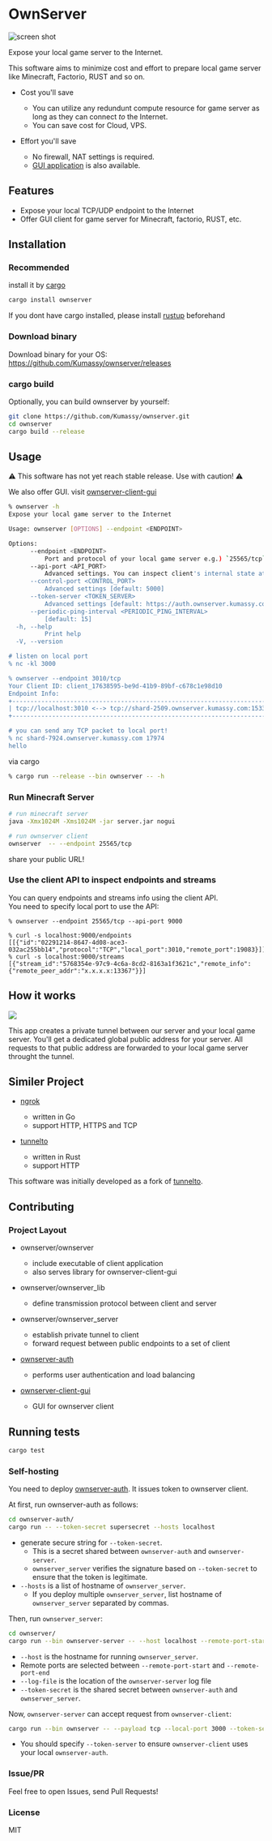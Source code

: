 # OwnServer

![screen shot](docs/img/screenshot.png)

Expose your local game server to the Internet.

This software aims to minimize cost and effort to prepare local game server like Minecraft, Factorio, RUST and so on.

- Cost you'll save
   - You can utilize any redundunt compute resource for game server as long as they can connect *to* the Internet.
   - You can save cost for Cloud, VPS.

- Effort you'll save
   - No firewall, NAT settings is required.
   - [GUI application](https://github.com/Kumassy/ownserver-client-gui) is also available.

## Features

- Expose your local TCP/UDP endpoint to the Internet
- Offer GUI client for game server for Minecraft, factorio, RUST, etc.

## Installation

### Recommended

install it by [cargo](https://doc.rust-lang.org/cargo/getting-started/installation.html)

```sh
cargo install ownserver
```

If you dont have cargo installed, please install [rustup](https://rustup.rs/) beforehand

### Download binary

Download binary for your OS:  
https://github.com/Kumassy/ownserver/releases

### cargo build

Optionally, you can build ownserver by yourself:

```sh
git clone https://github.com/Kumassy/ownserver.git
cd ownserver
cargo build --release
```

## Usage

:warning: This software has not yet reach stable release. Use with caution! :warning:

We also offer GUI. visit [ownserver-client-gui](https://github.com/Kumassy/ownserver-client-gui)

```sh
% ownserver -h
Expose your local game server to the Internet

Usage: ownserver [OPTIONS] --endpoint <ENDPOINT>

Options:
      --endpoint <ENDPOINT>
          Port and protocol of your local game server e.g.) `25565/tcp` for Minecraft
      --api-port <API_PORT>
          Advanced settings. You can inspect client's internal state at localhost:<api_port>.
      --control-port <CONTROL_PORT>
          Advanced settings [default: 5000]
      --token-server <TOKEN_SERVER>
          Advanced settings [default: https://auth.ownserver.kumassy.com/v2/request_token]
      --periodic-ping-interval <PERIODIC_PING_INTERVAL>
          [default: 15]
  -h, --help
          Print help
  -V, --version

# listen on local port
% nc -kl 3000

% ownserver --endpoint 3010/tcp
Your Client ID: client_17638595-be9d-41b9-89bf-c678c1e98d10
Endpoint Info:
+------------------------------------------------------------------------+
| tcp://localhost:3010 <--> tcp://shard-2509.ownserver.kumassy.com:15335 |
+------------------------------------------------------------------------+

# you can send any TCP packet to local port!
% nc shard-7924.ownserver.kumassy.com 17974
hello
```

via cargo

```sh
% cargo run --release --bin ownserver -- -h
```

### Run Minecraft Server

```sh
# run minecraft server
java -Xmx1024M -Xms1024M -jar server.jar nogui

# run ownserver client
ownserver  -- --endpoint 25565/tcp
```

share your public URL!

### Use the client API to inspect endpoints and streams
You can query endpoints and streams info using the client API.  
You need to specify local port to use the API: 

```
% ownserver --endpoint 25565/tcp --api-port 9000

% curl -s localhost:9000/endpoints
[[{"id":"02291214-8647-4d08-ace3-032ac255bb14","protocol":"TCP","local_port":3010,"remote_port":19083}]]
% curl -s localhost:9000/streams
[{"stream_id":"5768354e-97c9-4c6a-8cd2-8163a1f3621c","remote_info":{"remote_peer_addr":"x.x.x.x:13367"}}]
```

## How it works

![](/docs/img/overview.svg)

This app creates a private tunnel between our server and your local game server. You'll get a dedicated global public address for your server.
All requests to that public address are forwarded to your local game server throught the tunnel.

## Similer Project

- [ngrok](https://github.com/inconshreveable/ngrok)
   - written in Go
   - support HTTP, HTTPS and TCP

- [tunnelto](https://github.com/agrinman/tunnelto)
   - written in Rust
   - support HTTP

This software was initially developed as a fork of [tunnelto](https://github.com/agrinman/tunnelto).

## Contributing

### Project Layout

- ownserver/ownserver
   - include executable of client application
   - also serves library for ownserver-client-gui

- ownserver/ownserver_lib
   - define transmission protocol between client and server

- ownserver/ownserver_server
   - establish private tunnel to client
   - forward request between public endpoints to a set of client

- [ownserver-auth](https://github.com/Kumassy/ownserver-auth)
   - performs user authentication and load balancing

- [ownserver-client-gui](https://github.com/Kumassy/ownserver-client-gui)
   - GUI for ownserver client

## Running tests

```sh
cargo test
```

### Self-hosting

You need to deploy [ownserver-auth](https://github.com/Kumassy/ownserver-auth).
It issues token to ownserver client.

At first, run ownserver-auth as follows:

```sh
cd ownserver-auth/
cargo run -- --token-secret supersecret --hosts localhost
```

- generate secure string for `--token-secret`.
    - This is a secret shared between `ownserver-auth` and `ownserver-server`.
    - `ownserver_server` verifies the signature based on `--token-secret` to ensure that the token is legitimate.
- `--hosts` is a list of hostname of `ownserver_server`.
    - If you deploy multiple `ownserver_server`, list hostname of `ownserver_server` separated by commas.


Then, run `ownserver_server`:

```sh
cd ownserver/
cargo run --bin ownserver-server -- --host localhost --remote-port-start 20000 --remote-port-end 30000 --log-file ./ownserver-server.log --token-secret supersecret
```

- `--host` is the hostname for running `ownserver_server`.
- Remote ports are selected between `--remote-port-start` and `--remote-port-end`
- `--log-file` is the location of the `ownserver-server` log file
- `--token-secret` is the shared secret between `ownserver-auth` and `ownserver_server`.

Now, `ownserver-server` can accept request from `ownserver-client`:

```sh
cargo run --bin ownserver -- --payload tcp --local-port 3000 --token-server http://localhost:8123/v0/request_token
```

- You should specify `--token-server` to ensure `ownserver-client` uses your local `ownserver-auth`.

### Issue/PR

Feel free to open Issues, send Pull Requests!

### License

MIT
